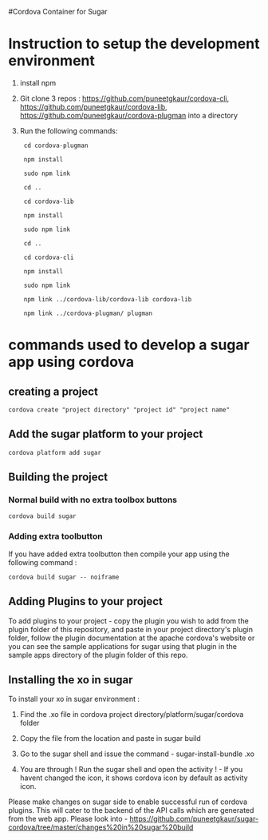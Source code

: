#Cordova Container for Sugar



# Instruction to setup the development environment

1. install npm

2. Git clone 3 repos : https://github.com/puneetgkaur/cordova-cli, https://github.com/puneetgkaur/cordova-lib, https://github.com/puneetgkaur/cordova-plugman into a directory

3. Run the following commands:

        cd cordova-plugman
    
        npm install
    
        sudo npm link
    
        cd ..
    
        cd cordova-lib
    
        npm install
    
        sudo npm link
    
        cd ..
    
        cd cordova-cli
    
        npm install
    
        sudo npm link
    
        npm link ../cordova-lib/cordova-lib cordova-lib
    
        npm link ../cordova-plugman/ plugman



# commands used to develop a sugar app using cordova

## creating a project

    cordova create "project directory" "project id" "project name"


## Add the sugar platform to your project

    cordova platform add sugar


## Building the project

### Normal build with no extra toolbox buttons

    cordova build sugar

### Adding extra toolbutton

If you have added extra toolbutton then compile your app using the following command :

    cordova build sugar -- noiframe

## Adding Plugins to your project

To add plugins to your project - copy the plugin you wish to add from the plugin folder of this repository, and paste in your project directory's plugin folder, follow the plugin documentation at the apache cordova's website or you can see the sample applications for sugar using that plugin in the sample apps directory of the plugin folder of this repo.

## Installing the xo in sugar

To install your xo in sugar environment :
  1. Find the .xo file in cordova project directory/platform/sugar/cordova folder

  2. Copy the file from the location and paste in sugar build

  3. Go to the sugar shell and issue the command - sugar-install-bundle <name of the cordova project>.xo

  4. You are through ! Run the sugar shell and open the activity ! - If you havent changed the icon, it shows cordova icon by default as activity icon.


Please make changes on sugar side to enable successful run of cordova plugins. This will cater to the backend of the API calls which are generated from the web app. Please look into - https://github.com/puneetgkaur/sugar-cordova/tree/master/changes%20in%20sugar%20build 
